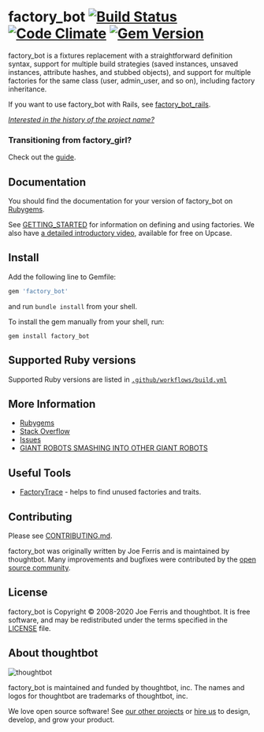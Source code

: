 # factory_bot [![Build Status][ci-image]][ci] [![Code Climate][grade-image]][grade] [![Gem Version][version-image]][version]

factory_bot is a fixtures replacement with a straightforward definition syntax, support for multiple build strategies (saved instances, unsaved instances, attribute hashes, and stubbed objects), and support for multiple factories for the same class (user, admin_user, and so on), including factory inheritance.

If you want to use factory_bot with Rails, see
[factory_bot_rails](https://github.com/thoughtbot/factory_bot_rails).

_[Interested in the history of the project name?][NAME]_


### Transitioning from factory\_girl?

Check out the [guide](https://github.com/thoughtbot/factory_bot/blob/4-9-0-stable/UPGRADE_FROM_FACTORY_GIRL.md).


Documentation
-------------

You should find the documentation for your version of factory_bot on [Rubygems](https://rubygems.org/gems/factory_bot).

See [GETTING_STARTED] for information on defining and using factories. We also
have [a detailed introductory video][], available for free on Upcase.

[a detailed introductory video]: https://upcase.com/videos/factory-bot?utm_source=github&utm_medium=open-source&utm_campaign=factory-girl

Install
--------

Add the following line to Gemfile:

```ruby
gem 'factory_bot'
```

and run `bundle install` from your shell.

To install the gem manually from your shell, run:

```shell
gem install factory_bot
```

Supported Ruby versions
-----------------------

Supported Ruby versions are listed in [`.github/workflows/build.yml`](https://github.com/thoughtbot/factory_bot/blob/master/.github/workflows/build.yml)

More Information
----------------

* [Rubygems](https://rubygems.org/gems/factory_bot)
* [Stack Overflow](https://stackoverflow.com/questions/tagged/factory-bot)
* [Issues](https://github.com/thoughtbot/factory_bot/issues)
* [GIANT ROBOTS SMASHING INTO OTHER GIANT ROBOTS](https://robots.thoughtbot.com/)

[GETTING_STARTED]: https://github.com/thoughtbot/factory_bot/blob/master/GETTING_STARTED.md
[NAME]: https://github.com/thoughtbot/factory_bot/blob/master/NAME.md

Useful Tools
------------

* [FactoryTrace](https://github.com/djezzzl/factory_trace) - helps to find unused factories and traits.

Contributing
------------

Please see [CONTRIBUTING.md](https://github.com/thoughtbot/factory_bot/blob/master/CONTRIBUTING.md).

factory_bot was originally written by Joe Ferris and is maintained by thoughtbot.
Many improvements and bugfixes were contributed by the [open source
community](https://github.com/thoughtbot/factory_bot/graphs/contributors).

License
-------

factory_bot is Copyright © 2008-2020 Joe Ferris and thoughtbot. It is free
software, and may be redistributed under the terms specified in the
[LICENSE] file.

[LICENSE]: https://github.com/thoughtbot/factory_bot/blob/master/LICENSE


About thoughtbot
----------------

![thoughtbot](https://thoughtbot.com/brand_assets/93:44.svg)

factory_bot is maintained and funded by thoughtbot, inc.
The names and logos for thoughtbot are trademarks of thoughtbot, inc.

We love open source software!
See [our other projects][community] or
[hire us][hire] to design, develop, and grow your product.

[community]: https://thoughtbot.com/community?utm_source=github
[hire]: https://thoughtbot.com/hire-us?utm_source=github
[ci-image]: https://github.com/thoughtbot/factory_bot/workflows/build/badge.svg
[ci]: https://github.com/thoughtbot/factory_bot/actions?query=workflow%3Abuild
[grade-image]: https://codeclimate.com/github/thoughtbot/factory_bot/badges/gpa.svg
[grade]: https://codeclimate.com/github/thoughtbot/factory_bot
[version-image]: https://badge.fury.io/rb/factory_bot.svg
[version]: https://badge.fury.io/rb/factory_bot
[hound-badge-image]: https://img.shields.io/badge/Reviewed_by-Hound-8E64B0.svg
[hound]: https://houndci.com
